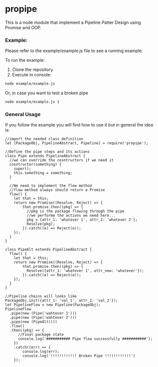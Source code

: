 # propipe

This is a node module that implement a Pipeline Patter Design using Promise and OOP.

### Example:
Please refer to the example/example.js file to see a running example.

To run the example:
1. Clone the repository
2. Execute in console:
```BASH
node example/example.js
```
Or, in case you want to test a broken pipe
```BASH
node example/example.js 1
```

### General Usage
If you follow the example you will find how to use it but in general the idea is:
```NODEJS
//import the needed class definition
let [PackageObj, PipelineAbstract, Pipeline] = require('propipe');

//Define the pipe steps and its actions
class Pipe extends PipelineAbstract {
  //we can override the cosntructors if we need it
  cosntructor(something) {
    super();
    this.something = something;
  }
  
  //We need to implement the flow method
  //flow method always should return a Promise
  flow() {
    let that = this;
    return new Promise((Resolve, Reject) => {
        that.promise.then((pkg) => {
          //pkg is the package flowing through the pipe
          //we performe the actions we need here...
          pkg = {attr_1: 'whatever 1', attr_2: 'whatever 2'};
          Resolve(pkg);
        }).catch((e) => Reject(e));
    });
  }
}

class PipeAlt extends PipelineAbstract {
  flow() {
    let that = this;
    return new Promise((Resolve, Reject) => {
        that.promise.then((pkg) => {
          Resolve({attr_1: 'whatever 1', attr_new: 'whatever'});
        }).catch((e) => Reject(e));
    });
  }
}

//Pipeline chains will looks like
PackageObj.init({attr_1: 'val_1', attr_2: 'val_2'});
let PipelineFlow = new Pipeline(PackageObj);
PipelineFlow
  .pipe(new (Pipe('wahtever 1')))
  .pipe(new (Pipe('wahtever 2')))
  .pipe(new (PipeAlt()))
  .flow()
  .then((pkg) => {
      //Final package state
      console.log('########### Pipe flow successfully ###########');
    })
    .catch((err) => {
        console.log(err);
        console.log('!!!!!!!!!!!! Broken Pipe !!!!!!!!!!!!')
    });
```
